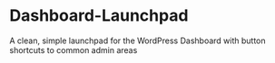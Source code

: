 # Dashboard-Launchpad
A clean, simple launchpad for the WordPress Dashboard with button shortcuts to common admin areas
